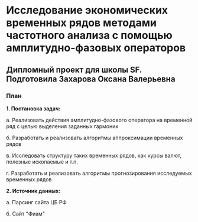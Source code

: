 # Исследование экономических временных рядов методами частотного анализа с помощью амплитудно-фазовых операторов

## Дипломный проект для школы SF. Подготовила Захарова Оксана Валерьевна 

### План

**1. Постановка задач:**

а. Реализовать действия амплитудно-фазового оператора на временной ряд с целью выделения заданных гармоник

б. Разработать и реализовать алгоритмы аппроксимации временных рядов

в. Исследовать структуру таких временных рядов, как курсы валют, полезные ископаемые и т.п.

г. Разработать и реализовать алгоритмы прогнозирования исследуемых временных рядов

**2. Источник данных:**

а. Парсинг сайта ЦБ РФ

б. Сайт "Фиам"
